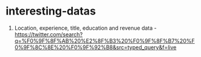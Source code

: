 # interesting-datas


1. Location, experience, title, education and revenue data - https://twitter.com/search?q=%F0%9F%8F%AB%20%E2%8F%B3%20%F0%9F%8F%B7%20%F0%9F%8C%8E%20%F0%9F%92%B8&src=typed_query&f=live

